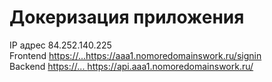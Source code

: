 # Докеризация приложения
IP адрес 84.252.140.225  
Frontend [https://...](https://aaa1.nomoredomainswork.ru/signin)https://aaa1.nomoredomainswork.ru/signin  
Backend [https://... ](https://api.aaa1.nomoredomainswork.ru/)https://api.aaa1.nomoredomainswork.ru/  
